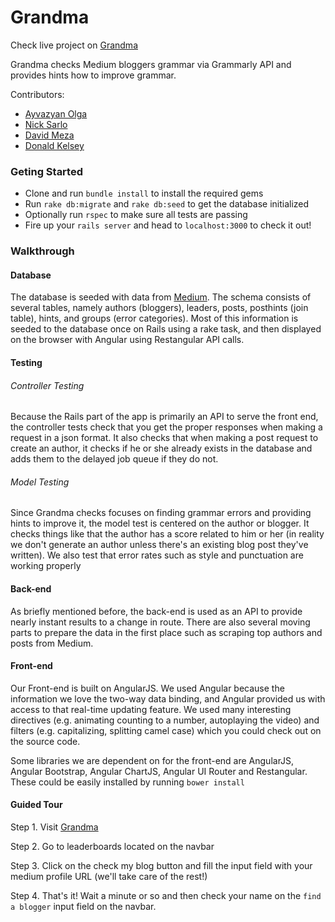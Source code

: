 # Grandma

Check live project on [Grandma](http://grandma.space)

Grandma checks Medium bloggers grammar via Grammarly API and provides hints how to improve grammar.

Contributors:

* [Ayvazyan Olga](https://github.com/ayva)
* [Nick Sarlo](https://github.com/sicknarlo)
* [David Meza](https://github.com/david-meza)
* [Donald Kelsey](https://github.com/shadefinale)

### Geting Started
*  Clone and run `bundle install` to install the required gems
*  Run `rake db:migrate` and `rake db:seed` to get the database initialized
*  Optionally run `rspec` to make sure all tests are passing
*  Fire up your `rails server` and head to `localhost:3000` to check it out!

### Walkthrough

#### Database
The database is seeded with data from [Medium](https://medium.com/). The schema consists of several tables, namely authors (bloggers), leaders, posts, posthints (join table), hints, and groups (error categories). Most of this information is seeded to the database once on Rails using a rake task, and then displayed on the browser with Angular using Restangular API calls.

#### Testing
###### Controller Testing
Because the Rails part of the app is primarily an API to serve the front end, the controller tests check that you get the proper responses when making a request in a json format. It also checks that when making a post request to create an author, it checks if he or she already exists in the database and adds them to the delayed job queue if they do not.

###### Model Testing
Since Grandma checks focuses on finding grammar errors and providing hints to improve it, the model test is centered on the author or blogger. It checks things like that the author has a score related to him or her (in reality we don't generate an author unless there's an existing blog post they've written). We also test that error rates such as style and punctuation are working properly

#### Back-end
As briefly mentioned before, the back-end is used as an API to provide nearly instant results to a change in route. There are also several moving parts to prepare the data in the first place such as scraping top authors and posts from Medium.

#### Front-end
Our Front-end is built on AngularJS. We used Angular because the information we love the two-way data binding, and Angular provided us with access to that real-time updating feature. We used many interesting directives (e.g. animating counting to a number, autoplaying the video) and filters (e.g. capitalizing, splitting camel case) which you could check out on the source code.

Some libraries we are dependent on for the front-end are AngularJS, Angular Bootstrap, Angular ChartJS, Angular UI Router and Restangular. These could be easily installed by running `bower install`

#### Guided Tour
Step 1. Visit [Grandma](http://grandma.space)

Step 2. Go to leaderboards located on the navbar

Step 3. Click on the check my blog button and fill the input field with your medium profile URL (we'll take care of the rest!)

Step 4. That's it! Wait a minute or so and then check your name on the `find a blogger` input field on the navbar.

